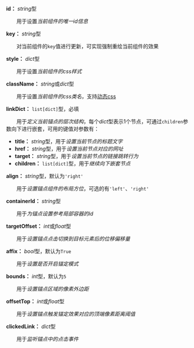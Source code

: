 **id：** *string*型

　　用于设置*当前组件的唯一id信息*

**key：** *string*型

　　对当前组件的`key`值进行更新，可实现强制重绘当前组件的效果

**style：** *dict*型

　　用于设置*当前组件的css样式*

**className：** *string*或*dict*型

　　用于设置*当前组件的css类名*，支持[动态css](/advanced-classname)

**linkDict：** `list[dict]`型，必填

　　用于*定义当前锚点的层次结构*，每个*dict*型表示1个节点，可通过`children`参数向下进行嵌套，可用的键值对参数有：

- **title：** *string*型，用于*设置当前节点的标题文字*
- **href：** *string*型，用于*设置当前节点对应的网址*
- **target：** *string*型，用于*设置当前节点的链接跳转行为*
- **children：** `list[dict]`型，用于*继续向下嵌套节点*

**align：** *string*型，默认为`'right'`

　　用于*设置锚点组件的布局方位*，可选的有`'left'`、`'right'`

**containerId：** *string*型

　　用于*为锚点设置参考局部容器的id*

**targetOffset：** *int*或*float*型

　　用于*设置锚点点击切换到目标元素后的位移偏移量*

**affix：** *bool*型，默认为`True`

　　用于*设置是否开启锚定模式*

**bounds：** *int*型，默认为`5`

　　用于*设置锚点区域的像素外边距*

**offsetTop：** *int*或*float*型

　　用于*设置锚点触发锚定效果对应的顶端像素距离阈值*

**clickedLink：** *dict*型

　　用于*监听锚点中的点击事件*

